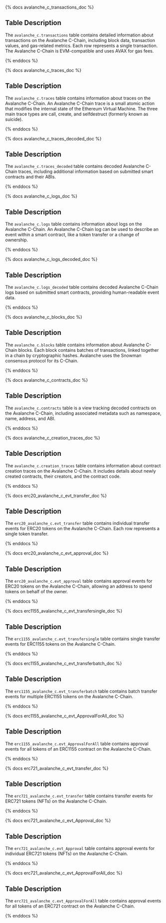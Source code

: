 {% docs avalanche_c_transactions_doc %}

## Table Description

The `avalanche_c.transactions` table contains detailed information about transactions on the Avalanche C-Chain, including block data, transaction values, and gas-related metrics. Each row represents a single transaction. The Avalanche C-Chain is EVM-compatible and uses AVAX for gas fees.

{% enddocs %}

{% docs avalanche_c_traces_doc %}

## Table Description

The `avalanche_c.traces` table contains information about traces on the Avalanche C-Chain. An Avalanche C-Chain trace is a small atomic action that modifies the internal state of the Ethereum Virtual Machine. The three main trace types are call, create, and selfdestruct (formerly known as suicide).

{% enddocs %}

{% docs avalanche_c_traces_decoded_doc %}

## Table Description

The `avalanche_c.traces_decoded` table contains decoded Avalanche C-Chain traces, including additional information based on submitted smart contracts and their ABIs.

{% enddocs %}

{% docs avalanche_c_logs_doc %}

## Table Description

The `avalanche_c.logs` table contains information about logs on the Avalanche C-Chain. An Avalanche C-Chain log can be used to describe an event within a smart contract, like a token transfer or a change of ownership.

{% enddocs %}

{% docs avalanche_c_logs_decoded_doc %}

## Table Description

The `avalanche_c.logs_decoded` table contains decoded Avalanche C-Chain logs based on submitted smart contracts, providing human-readable event data.

{% enddocs %}

{% docs avalanche_c_blocks_doc %}

## Table Description

The `avalanche_c.blocks` table contains information about Avalanche C-Chain blocks. Each block contains batches of transactions, linked together in a chain by cryptographic hashes. Avalanche uses the Snowman consensus protocol for its C-Chain.

{% enddocs %}

{% docs avalanche_c_contracts_doc %}

## Table Description

The `avalanche_c.contracts` table is a view tracking decoded contracts on the Avalanche C-Chain, including associated metadata such as namespace, name, address, and ABI.

{% enddocs %}

{% docs avalanche_c_creation_traces_doc %}

## Table Description

The `avalanche_c.creation_traces` table contains information about contract creation traces on the Avalanche C-Chain. It includes details about newly created contracts, their creators, and the contract code.

{% enddocs %}

{% docs erc20_avalanche_c_evt_transfer_doc %}

## Table Description

The `erc20_avalanche_c.evt_transfer` table contains individual transfer events for ERC20 tokens on the Avalanche C-Chain. Each row represents a single token transfer.

{% enddocs %}

{% docs erc20_avalanche_c_evt_approval_doc %}

## Table Description

The `erc20_avalanche_c.evt_approval` table contains approval events for ERC20 tokens on the Avalanche C-Chain, allowing an address to spend tokens on behalf of the owner.

{% enddocs %}

{% docs erc1155_avalanche_c_evt_transfersingle_doc %}

## Table Description

The `erc1155_avalanche_c.evt_transfersingle` table contains single transfer events for ERC1155 tokens on the Avalanche C-Chain.

{% enddocs %}

{% docs erc1155_avalanche_c_evt_transferbatch_doc %}

## Table Description

The `erc1155_avalanche_c.evt_transferbatch` table contains batch transfer events for multiple ERC1155 tokens on the Avalanche C-Chain.

{% enddocs %}

{% docs erc1155_avalanche_c_evt_ApprovalForAll_doc %}

## Table Description

The `erc1155_avalanche_c.evt_ApprovalForAll` table contains approval events for all tokens of an ERC1155 contract on the Avalanche C-Chain.

{% enddocs %}

{% docs erc721_avalanche_c_evt_transfer_doc %}

## Table Description

The `erc721_avalanche_c.evt_transfer` table contains transfer events for ERC721 tokens (NFTs) on the Avalanche C-Chain.

{% enddocs %}

{% docs erc721_avalanche_c_evt_Approval_doc %}

## Table Description

The `erc721_avalanche_c.evt_Approval` table contains approval events for individual ERC721 tokens (NFTs) on the Avalanche C-Chain.

{% enddocs %}

{% docs erc721_avalanche_c_evt_ApprovalForAll_doc %}

## Table Description

The `erc721_avalanche_c.evt_ApprovalForAll` table contains approval events for all tokens of an ERC721 contract on the Avalanche C-Chain.

{% enddocs %}
